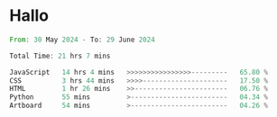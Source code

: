 # Hallo
<!--START_SECTION:waka-->

```rust
From: 30 May 2024 - To: 29 June 2024

Total Time: 21 hrs 7 mins

JavaScript   14 hrs 4 mins   >>>>>>>>>>>>>>>>---------   65.80 %
CSS          3 hrs 44 mins   >>>>---------------------   17.50 %
HTML         1 hr 26 mins    >>-----------------------   06.76 %
Python       55 mins         >------------------------   04.34 %
Artboard     54 mins         >------------------------   04.26 %
```

<!--END_SECTION:waka-->
